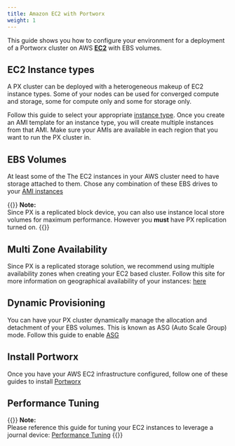 ```yaml
---
title: Amazon EC2 with Portworx
weight: 1
---
```


This guide shows you how to configure your environment for a deployment of a Portworx cluster on AWS [**EC2**](https://aws.amazon.com/ec2/) with EBS volumes.

## EC2 Instance types
A PX cluster can be deployed with a heterogeneous makeup of EC2 instance types.  Some of your nodes can be used for converged compute and storage, some for compute only and some for storage only.

Follow this guide to select your appropriate [instance type](https://aws.amazon.com/ec2/instance-types/).  Once you create an AMI template for an instance type, you will create multiple instances from that AMI.  Make sure your AMIs are available in each region that you want to run the PX cluster in.

## EBS Volumes
At least some of the The EC2 instances in your AWS cluster need to have storage attached to them.  Chose any combination of these EBS drives to your [AMI instances](https://aws.amazon.com/ebs/details/)

{{<info>}}
**Note:**<br/>Since PX is a replicated block device, you can also use instance local store volumes for maximum performance.  However you **must** have PX replication turned on.
{{</info>}}

## Multi Zone Availability
Since PX is a replicated storage solution, we recommend using multiple availability zones when creating your EC2 based cluster.  Follow this site for more information on geographical availability of your instances: [here](https://docs.aws.amazon.com/AmazonRDS/latest/UserGuide/Concepts.RegionsAndAvailabilityZones.html)

## Dynamic Provisioning
You can have your PX cluster dynamically manage the allocation and detachment of your EBS volumes.  This is known as ASG (Auto Scale Group) mode.  Follow this guide to enable [ASG](/portworx-install-with-kubernetes/cloud/aws/aws-asg)

## Install Portworx
Once you have your AWS EC2 infrastructure configured, follow one of these guides to install [Portworx](./)

## Performance Tuning

{{<info>}}
**Note:**<br/>Please reference this guide for tuning your EC2 instances to leverage a journal device: [Performance Tuning](/install-with-other/operate-and-maintain/performance-and-tuning/tuning)
{{</info>}}

